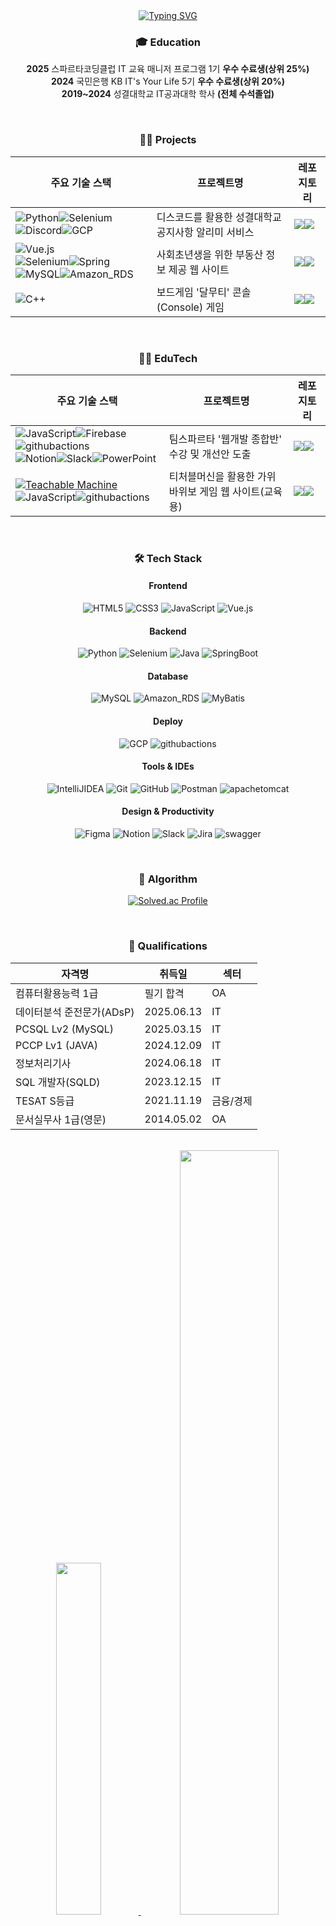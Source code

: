 <div align="center">
<a href="https://git.io/typing-svg"><img src="https://readme-typing-svg.demolab.com?font=Fira+Code&weight=40&pause=1000&color=F7C58D&width=800&lines=I+want+to+use+IT+to+make+financial+services+more+convenient+%F0%9F%98%8A" alt="Typing SVG" /></a>
<br/>

### 🎓 Education
**2025** 스파르타코딩클럽 IT 교육 매니저 프로그램 1기 **우수 수료생(상위 25%)** <br>
**2024** 국민은행 KB IT's Your Life 5기 **우수 수료생(상위 20%)** <br>
**2019~2024** 성결대학교 IT공과대학 학사 **(전체 수석졸업)**

<br>

### 🧑‍💻 Projects

|주요 기술 스택|프로젝트명|레포지토리|
|----------|------------|------|
|![Python](https://img.shields.io/badge/python-F7DF1E?style=flat-square&logo=python&logoColor=black)![Selenium](https://img.shields.io/badge/Selenium-43B02A?style=flat-square&logo=Selenium&logoColor=white)![Discord](https://img.shields.io/badge/Discord-5865F2?style=flat-square&logo=discord&logoColor=white)![GCP](https://img.shields.io/badge/GCP-blue?logo=googlecloud)|디스코드를 활용한 성결대학교 공지사항 알리미 서비스|<a href="https://github.com/HwangHyeonseok/SKU-SchoolNoticeService"><img src="https://img.shields.io/badge/GitHub-181717?style=flat-square&logo=github&logoColor=white"/><img src="https://img.shields.io/badge/SKU_Notice-5354FF?style=flat-square&logoColor=smokewhite"/></a>
|![Vue.js](https://img.shields.io/badge/Vue.js-4FC08D?style=flat-square&logo=vuedotjs&logoColor=white)<br>![Selenium](https://img.shields.io/badge/Selenium-43B02A?style=flat-square&logo=Selenium&logoColor=white)![Spring](https://img.shields.io/badge/Spring-6DB33F?style=flat-square&logo=spring&logoColor=white)![MySQL](https://img.shields.io/badge/MySQL-4479A1?style=flat-square&logo=mysql&logoColor=white)![Amazon_RDS](https://img.shields.io/badge/Amazon_RDS-527FFF?style=flat-square&logo=amazonrds&logoColor=white)|사회초년생을 위한 부동산 정보 제공 웹 사이트|<a href="https://github.com/HwangHyeonseok/chogodzip-front"><img src="https://img.shields.io/badge/GitHub-181717?style=flat-square&logo=github&logoColor=white"/><img src="https://img.shields.io/badge/Budungs-5354FF?style=flat-square&logoColor=smokewhite"/></a>
|![C++](https://img.shields.io/badge/C++-00599C?style=flat-square&logo=cplusplus&logoColor=white)|보드게임 '달무티' 콘솔(Console) 게임|<a href="https://github.com/HwangHyeonseok/DalmutiGame"><img src="https://img.shields.io/badge/GitHub-181717?style=flat-square&logo=github&logoColor=white"/><img src="https://img.shields.io/badge/DalmutiGame-5354FF?style=flat-square&logoColor=smokewhite"/></a>
<br>

### 🧑‍🏫 EduTech
|주요 기술 스택|프로젝트명|레포지토리|
|----------|------------|------|
|![JavaScript](https://img.shields.io/badge/JavaScript-F7DF1E?style=flat-square&logo=javascript&logoColor=black)![Firebase](https://img.shields.io/badge/Firebase-FFCA28?style=flat-square&logo=firebase&logoColor=black)![githubactions](https://img.shields.io/badge/Github_Actions-2088FF?style=flat-square&logo=githubactions&logoColor=white)<br>![Notion](https://img.shields.io/badge/Notion-000000?style=flat-square&logo=notion&logoColor=white)![Slack](https://img.shields.io/badge/Slack-4A154B?style=flat-square&logo=slack&logoColor=white)![PowerPoint](https://img.shields.io/badge/PowerPoint-B7472A?style=flat-square&logo=microsoftpowerpoint&logoColor=white)|팀스파르타 '웹개발 종합반' 수강 및 개선안 도출|<a href="https://github.com/HwangHyeonseok/teamsprta-web_dev_comprehensive"><img src="https://img.shields.io/badge/GitHub-181717?style=flat-square&logo=github&logoColor=white"/><img src="https://img.shields.io/badge/Teamsparta webDevLecture-5354FF?style=flat-square&logoColor=smokewhite"/></a>
|[![Teachable Machine](https://img.shields.io/badge/Teachable%20Machine-4285F4?style=flat-square&logo=google&logoColor=white)](https://teachablemachine.withgoogle.com/)![JavaScript](https://img.shields.io/badge/JavaScript-F7DF1E?style=flat-square&logo=javascript&logoColor=black)![githubactions](https://img.shields.io/badge/Github_Actions-2088FF?style=flat-square&logo=githubactions&logoColor=white)|티처블머신을 활용한 가위바위보 게임 웹 사이트(교육용)|<a href="https://github.com/HwangHyeonseok/teachablemachinetest"><img src="https://img.shields.io/badge/GitHub-181717?style=flat-square&logo=github&logoColor=white"/><img src="https://img.shields.io/badge/Teachable_Machine-5354FF?style=flat-square&logoColor=smokewhite"/></a>

<br>

### 🛠️ Tech Stack

#### Frontend
![HTML5](https://img.shields.io/badge/HTML5-E34F26?style=flat-square&logo=html5&logoColor=white)
![CSS3](https://img.shields.io/badge/CSS3-1572B6?style=flat-square&logo=css3&logoColor=white)
![JavaScript](https://img.shields.io/badge/JavaScript-F7DF1E?style=flat-square&logo=javascript&logoColor=black)
![Vue.js](https://img.shields.io/badge/Vue.js-4FC08D?style=flat-square&logo=vuedotjs&logoColor=white)

#### Backend
![Python](https://img.shields.io/badge/python-F7DF1E?style=flat-square&logo=python&logoColor=black)
![Selenium](https://img.shields.io/badge/Selenium-43B02A?style=flat-square&logo=Selenium&logoColor=white)
![Java](https://img.shields.io/badge/Java-007396?style=flat-square&logo=java&logoColor=white)
![SpringBoot](https://img.shields.io/badge/Spring_Boot-6DB33F?style=flat-square&logo=springboot&logoColor=white)
<!-- ![Spring](https://img.shields.io/badge/Spring-6DB33F?style=flat-square&logo=spring&logoColor=white) -->
<!-- ![SpringSecurity](https://img.shields.io/badge/Spring_Security-6DB33F?style=flat-square&logo=springsecurity&logoColor=white) -->
<!-- ![Spring_Batch](https://img.shields.io/badge/Spring_Batch-6DB33F?style=flat-square&logo=Spring_Batch&logoColor=white) -->
<!-- ![Quartz](https://img.shields.io/badge/Quartz-4479A1?style=flat-square&logo=Quartz&logoColor=white) -->
<!-- ![oauth](https://img.shields.io/badge/oauth-4479A1?style=flat-square&logo=oauth&logoColor=white) -->
<!-- ![JWT](https://img.shields.io/badge/JWT-007396?style=flat-square&logo=JWT&logoColor=white) -->
#### Database
![MySQL](https://img.shields.io/badge/MySQL-4479A1?style=flat-square&logo=mysql&logoColor=white)
![Amazon_RDS](https://img.shields.io/badge/Amazon_RDS-527FFF?style=flat-square&logo=amazonrds&logoColor=white)
![MyBatis](https://img.shields.io/badge/MyBatis-4479A1?style=flat-square&logo=MyBatis&logoColor=white)
<!-- ![SpringJpa](https://img.shields.io/badge/Spring_Data_JPA-6DB33F?style=flat-square&logo=springJpa&logoColor=white) -->
<!-- ![redis](https://img.shields.io/badge/Redis-FF4438?style=flat-square&logo=Redis&logoColor=white) -->
<!-- ![Amazon_S3](https://img.shields.io/badge/Amazon_S3-569A31?style=flat-square&logo=amazons3&logoColor=white) -->
#### Deploy
<!--
![Docker](https://img.shields.io/badge/Docker-2496ED?style=flat-square&logo=docker&logoColor=white)
![Amazon_EC2](https://img.shields.io/badge/Amazon_EC2-FF9900?style=flat-square&logo=amazonec2&logoColor=white)
![Vercel](https://img.shields.io/badge/Vercel-000000?style=flat-square&logo=Vercel&logoColor=white)
![nginx](https://img.shields.io/badge/nginx-009639?style=flat-square&logo=nginx&logoColor=white)
-->
![GCP](https://img.shields.io/badge/GCP-blue?logo=googlecloud)
![githubactions](https://img.shields.io/badge/Github_Actions-2088FF?style=flat-square&logo=githubactions&logoColor=white)
#### Tools & IDEs
![IntelliJIDEA](https://img.shields.io/badge/IntelliJ_IDEA-000000?style=flat-square&logo=IntelliJIDEA&logoColor=white)
![Git](https://img.shields.io/badge/Git-F05032?style=flat-square&logo=git&logoColor=white)
![GitHub](https://img.shields.io/badge/GitHub-181717?style=flat-square&logo=github&logoColor=white)
![Postman](https://img.shields.io/badge/Postman-FF6C37?style=flat-square&logo=postman&logoColor=white)
![apachetomcat](https://img.shields.io/badge/Apache_Tomcat-F8DC75?style=flat-square&logo=apachetomcat&logoColor=black)

#### Design & Productivity
![Figma](https://img.shields.io/badge/Figma-F24E1E?style=flat-square&logo=figma&logoColor=white)
![Notion](https://img.shields.io/badge/Notion-000000?style=flat-square&logo=notion&logoColor=white)
![Slack](https://img.shields.io/badge/Slack-4A154B?style=flat-square&logo=slack&logoColor=white)
![Jira](https://img.shields.io/badge/Jira-0052CC?style=flat-square&logo=Jira&logoColor=white)
![swagger](https://img.shields.io/badge/Swagger-85EA2D?style=flat-square&logo=swagger&logoColor=black)

<br/>

### 🧩 Algorithm

[![Solved.ac Profile](http://mazassumnida.wtf/api/generate_badge?boj=hhs0991)](https://solved.ac/hhs0991)

<br/>

### 🪪 Qualifications
|자격명|취득일|섹터|
|----------|------------|------|
|컴퓨터활용능력 1급|필기 합격|OA|
|데이터분석 준전문가(ADsP)|2025.06.13|IT|
|PCSQL Lv2 (MySQL)|2025.03.15|IT|
|PCCP Lv1 (JAVA)|2024.12.09|IT|
|정보처리기사|2024.06.18|IT|
|SQL 개발자(SQLD)|2023.12.15|IT|
|TESAT S등급|2021.11.19|금융/경제|
|문서실무사 1급(영문)|2014.05.02|OA|
<br>



<a href="https://github.com/anuraghazra/github-readme-stats">
    <img src="https://github-readme-stats.vercel.app/api/top-langs/?username=HwangHyeonseok&layout=donut&show_icons=true&theme=material-palenight&hide_border=true&bg_color=20232a&icon_color=58A6FF&text_color=fff&title_color=58A6FF&count_private=true&exclude_repo=Face-Transfer-Application" width=38% />
</a>    

<a href="https://github.com/anuraghazra/github-readme-stats">
  <img src="https://github-readme-stats.vercel.app/api?username=HwangHyeonseok&show_icons=true&theme=material-palenight&hide_border=true&bg_color=20232a&icon_color=58A6FF&text_color=fff&title_color=58A6FF&count_private=true&rank_icon=github" width=56% />
</a>
<a href="https://github.com/ashutosh00710/github-readme-activity-graph">
    <img src="https://github-readme-activity-graph.vercel.app/graph?username=HwangHyeonseok&theme=react-dark&bg_color=20232a&hide_border=true&line=58A6FF&color=58A6FF" width=94.35%/>
</a>

</div>
